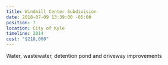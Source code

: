 ```yaml
---
title: Windmill Center Subdivision
date: 2018-07-09 13:39:00 -05:00
position: 7
location: City of Kyle
timeline: 2014
cost: "$210,000"
---
```


Water, wastewater, detention pond and driveway improvements